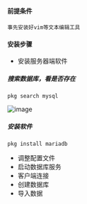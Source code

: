 #### 前提条件
  
    事先安装好vim等文本编辑工具

#### 安装步骤
- 安装服务器端软件

##### 搜索数据库，看是否存在

~~~
pkg search mysql
~~~
  ![image](https://github.com/light2001/MyDocs/assets/3821091/5c2b42ec-63e4-4c27-9c3e-906fbd46c76f)

##### 安装软件
~~~
pkg install mariadb
~~~
- 调整配置文件
- 启动数据库服务
- 客户端连接
- 创建数据库
- 导入数据
  
